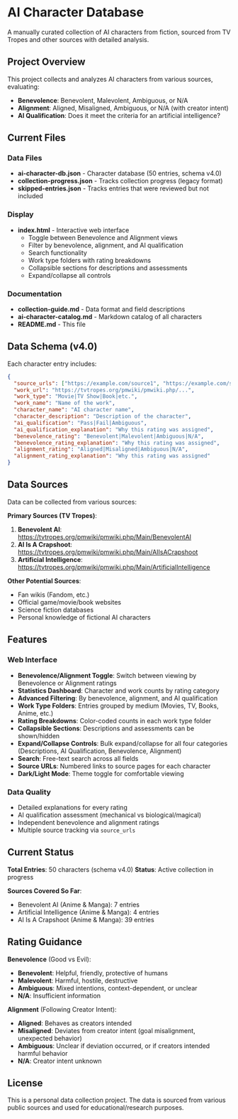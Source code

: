 # AI Character Database

A manually curated collection of AI characters from fiction, sourced from TV Tropes and other sources with detailed analysis.

## Project Overview

This project collects and analyzes AI characters from various sources, evaluating:
- **Benevolence**: Benevolent, Malevolent, Ambiguous, or N/A
- **Alignment**: Aligned, Misaligned, Ambiguous, or N/A (with creator intent)
- **AI Qualification**: Does it meet the criteria for an artificial intelligence?

## Current Files

### Data Files
- **ai-character-db.json** - Character database (50 entries, schema v4.0)
- **collection-progress.json** - Tracks collection progress (legacy format)
- **skipped-entries.json** - Tracks entries that were reviewed but not included

### Display
- **index.html** - Interactive web interface
  - Toggle between Benevolence and Alignment views
  - Filter by benevolence, alignment, and AI qualification
  - Search functionality
  - Work type folders with rating breakdowns
  - Collapsible sections for descriptions and assessments
  - Expand/collapse all controls

### Documentation
- **collection-guide.md** - Data format and field descriptions
- **ai-character-catalog.md** - Markdown catalog of all characters
- **README.md** - This file

## Data Schema (v4.0)

Each character entry includes:

```json
{
  "source_urls": ["https://example.com/source1", "https://example.com/source2"],
  "work_url": "https://tvtropes.org/pmwiki/pmwiki.php/...",
  "work_type": "Movie|TV Show|Book|etc.",
  "work_name": "Name of the work",
  "character_name": "AI character name",
  "character_description": "Description of the character",
  "ai_qualification": "Pass|Fail|Ambiguous",
  "ai_qualification_explanation": "Why this rating was assigned",
  "benevolence_rating": "Benevolent|Malevolent|Ambiguous|N/A",
  "benevolence_rating_explanation": "Why this rating was assigned",
  "alignment_rating": "Aligned|Misaligned|Ambiguous|N/A",
  "alignment_rating_explanation": "Why this rating was assigned"
}
```

## Data Sources

Data can be collected from various sources:

**Primary Sources (TV Tropes)**:
1. **Benevolent AI**: https://tvtropes.org/pmwiki/pmwiki.php/Main/BenevolentAI
2. **AI Is A Crapshoot**: https://tvtropes.org/pmwiki/pmwiki.php/Main/AIIsACrapshoot
3. **Artificial Intelligence**: https://tvtropes.org/pmwiki/pmwiki.php/Main/ArtificialIntelligence

**Other Potential Sources**:
- Fan wikis (Fandom, etc.)
- Official game/movie/book websites
- Science fiction databases
- Personal knowledge of fictional AI characters

## Features

### Web Interface
- **Benevolence/Alignment Toggle**: Switch between viewing by Benevolence or Alignment ratings
- **Statistics Dashboard**: Character and work counts by rating category
- **Advanced Filtering**: By benevolence, alignment, and AI qualification
- **Work Type Folders**: Entries grouped by medium (Movies, TV, Books, Anime, etc.)
- **Rating Breakdowns**: Color-coded counts in each work type folder
- **Collapsible Sections**: Descriptions and assessments can be shown/hidden
- **Expand/Collapse Controls**: Bulk expand/collapse for all four categories (Descriptions, AI Qualification, Benevolence, Alignment)
- **Search**: Free-text search across all fields
- **Source URLs**: Numbered links to source pages for each character
- **Dark/Light Mode**: Theme toggle for comfortable viewing

### Data Quality
- Detailed explanations for every rating
- AI qualification assessment (mechanical vs biological/magical)
- Independent benevolence and alignment ratings
- Multiple source tracking via `source_urls`

## Current Status

**Total Entries**: 50 characters (schema v4.0)
**Status**: Active collection in progress

**Sources Covered So Far**:
- Benevolent AI (Anime & Manga): 7 entries
- Artificial Intelligence (Anime & Manga): 4 entries
- AI Is A Crapshoot (Anime & Manga): 39 entries

## Rating Guidance

**Benevolence** (Good vs Evil):
- **Benevolent**: Helpful, friendly, protective of humans
- **Malevolent**: Harmful, hostile, destructive
- **Ambiguous**: Mixed intentions, context-dependent, or unclear
- **N/A**: Insufficient information

**Alignment** (Following Creator Intent):
- **Aligned**: Behaves as creators intended
- **Misaligned**: Deviates from creator intent (goal misalignment, unexpected behavior)
- **Ambiguous**: Unclear if deviation occurred, or if creators intended harmful behavior
- **N/A**: Creator intent unknown

## License

This is a personal data collection project. The data is sourced from various public sources and used for educational/research purposes.

